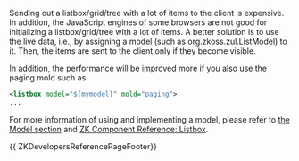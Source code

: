 Sending out a listbox/grid/tree with a lot of items to the client is
expensive. In addition, the JavaScript engines of some browsers are not
good for initializing a listbox/grid/tree with a lot of items. A better
solution is to use the live data, i.e., by assigning a model (such as
<javadoc type="interface">org.zkoss.zul.ListModel</javadoc>) to it.
Then, the items are sent to the client only if they become visible.

In addition, the performance will be improved more if you also use the
paging mold such as

``` xml
<listbox model="${mymodel}" mold="paging">
...
```

For more information of using and implementing a model, please refer to
[the Model section]({{site.baseurl}}/zk_dev_ref/MVC/Model) and
[ZK Component Reference:
Listbox](ZK_Component_Reference/Data/Listbox#Live_Data).

{{ ZKDevelopersReferencePageFooter}}
